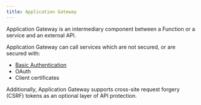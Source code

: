 ```yaml
---
title: Application Gateway
---
```


<!-- TODO 2: add mention that Gateway is a central component -->

Application Gateway is an intermediary component between a Function or a service and an external API.  

Application Gateway can call services which are not secured, or are secured with:

- [Basic Authentication](https://tools.ietf.org/html/rfc7617)
- OAuth
- Client certificates

Additionally, Application Gateway supports cross-site request forgery (CSRF) tokens as an optional layer of API protection.